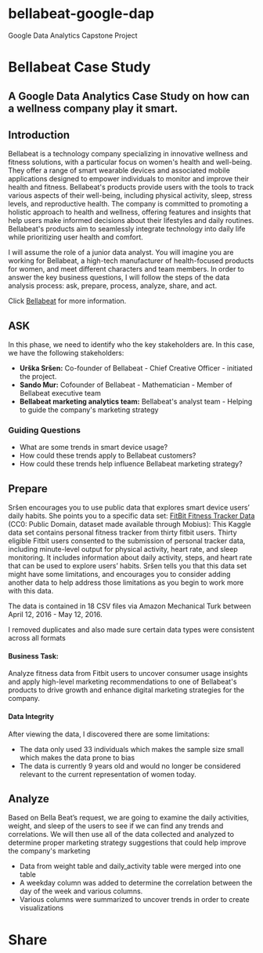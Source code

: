 # bellabeat-google-dap
Google Data Analytics Capstone Project

# Bellabeat Case Study
## A Google Data Analytics Case Study on how can a wellness company play it smart.



## Introduction

Bellabeat is a technology company specializing in innovative wellness and fitness solutions, with a particular focus on women's health and well-being. They offer a range of smart wearable devices and associated mobile applications designed to empower individuals to monitor and improve their health and fitness. Bellabeat's products provide users with the tools to track various aspects of their well-being, including physical activity, sleep, stress levels, and reproductive health. The company is committed to promoting a holistic approach to health and wellness, offering features and insights that help users make informed decisions about their lifestyles and daily routines. Bellabeat's products aim to seamlessly integrate technology into daily life while prioritizing user health and comfort.

I will assume the role of a junior data analyst. You will imagine you are working for Bellabeat, a high-tech manufacturer of health-focused products for women, and meet different characters and team members. In order to answer the key business questions, I will follow the steps of the data analysis process: ask, prepare, process, analyze, share, and act.

Click [Bellabeat](https://bellabeat.com/) for more information.

## ASK

In this phase, we need to identify who the key stakeholders are. In this case, we have the following stakeholders: 

- **Urška Sršen:** Co-founder of Bellabeat - Chief Creative Officer - initiated the project.
-  **Sando Mur:** Cofounder of Bellabeat - Mathematician - Member of Bellabeat executive team
-  **Bellabeat marketing analytics team:** Bellabeat's analyst team - Helping to guide the company's marketing strategy

### Guiding Questions
* What are some trends in smart device usage?
*  How could these trends apply to Bellabeat customers?
*   How could these trends help influence Bellabeat marketing strategy?

## Prepare
Sršen encourages you to use public data that explores smart device users’ daily habits. She points you to a specific data set:
[FitBit Fitness Tracker Data](https://www.kaggle.com/arashnic/fitbit) (CC0: Public Domain, dataset made available through Mobius): This Kaggle data set
contains personal fitness tracker from thirty fitbit users. Thirty eligible Fitbit users consented to the submission of
personal tracker data, including minute-level output for physical activity, heart rate, and sleep monitoring. It includes
information about daily activity, steps, and heart rate that can be used to explore users’ habits.
Sršen tells you that this data set might have some limitations, and encourages you to consider adding another data to help
address those limitations as you begin to work more with this data.

The data is contained in 18 CSV files via Amazon Mechanical Turk between April 12, 2016 - May 12, 2016.

I removed duplicates and also made sure certain data types were consistent across all formats

#### Business Task:

Analyze fitness data from Fitbit users to uncover consumer usage insights and apply high-level marketing recommendations to one of Bellabeat's products to drive growth and enhance digital marketing strategies for the company. 

#### Data Integrity 

After viewing the data, I discovered there are some limitations: 

- The data only used 33 individuals which makes the sample size small which makes the data prone to bias
- The data is currently 9 years old and would no longer be considered relevant to the current representation of women today.

## Analyze
Based on Bella Beat’s request, we are going to examine the daily activities, weight, and sleep of the users to see if we can find any trends and correlations. We will then use all of the data collected and analyzed to determine proper marketing strategy suggestions that could help improve the company's marketing

* Data from weight table and daily_activity table were merged into one table
* A weekday column was added to determine the correlation between the day of the week and various columns.
* Various columns were summarized to uncover trends in order to create visualizations

# Share
  


